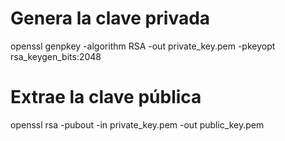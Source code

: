 # Genera la clave privada
openssl genpkey -algorithm RSA -out private_key.pem -pkeyopt rsa_keygen_bits:2048

# Extrae la clave pública
openssl rsa -pubout -in private_key.pem -out public_key.pem